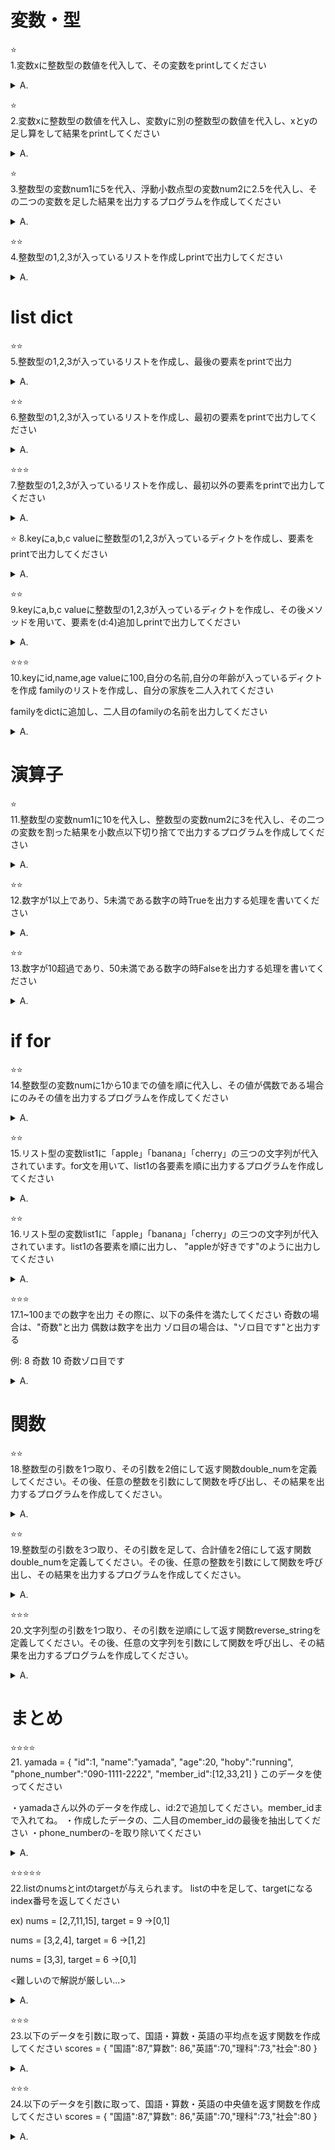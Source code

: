 # 変数・型   
⭐️    
1.変数xに整数型の数値を代入して、その変数をprintしてください
<details>
<summary>A.</summary>

```
x = 111
print(x)
```

</details>

⭐️    
2.変数xに整数型の数値を代入し、変数yに別の整数型の数値を代入し、xとyの足し算をして結果をprintしてください
<details>
<summary>A.</summary>

```
x = 111
y = 112
print( x + y )
```
</details>

⭐️    
3.整数型の変数num1に5を代入、浮動小数点型の変数num2に2.5を代入し、その二つの変数を足した結果を出力するプログラムを作成してください
<details>
<summary>A.</summary>

```
num1 = 5
num2 = 2.5
print( num1 + num2 )
```
</details>


⭐️⭐️    
4.整数型の1,2,3が入っているリストを作成しprintで出力してください
<details>
<summary>A.</summary>

```
li = [1,2,3]
print( li )
```
</details>

# list dict

⭐️⭐️    
5.整数型の1,2,3が入っているリストを作成し、最後の要素をprintで出力
<details>
<summary>A.</summary>

```
li = [1,2,3]
print( li[2] )
```
</details>


⭐️⭐️    
6.整数型の1,2,3が入っているリストを作成し、最初の要素をprintで出力してください
<details>
<summary>A.</summary>

```
li = [1,2,3]
print( li[0] )
```
</details>



⭐️⭐️⭐️    
7.整数型の1,2,3が入っているリストを作成し、最初以外の要素をprintで出力してください
<details>
<summary>A.</summary>

```
li = [1,2,3]
print( li[1:] )
```
</details>



⭐️
8.keyにa,b,c valueに整数型の1,2,3が入っているディクトを作成し、要素をprintで出力してください
<details>
<summary>A.</summary>
```
di = {'a':1,'b':2,'c':3}
print( di )
```
</details>

⭐️⭐️    
9.keyにa,b,c valueに整数型の1,2,3が入っているディクトを作成し、その後メソッドを用いて、要素を(d:4)追加しprintで出力してください
<details>
<summary>A.</summary>

```
di = {'a':1,'b':2,'c':3}
di['d'] = 4
print( di )
```
</details>



⭐️⭐️⭐️    
10.keyにid,name,age valueに100,自分の名前,自分の年齢が入っているディクトを作成
familyのリストを作成し、自分の家族を二人入れてください

familyをdictに追加し、二人目のfamilyの名前を出力してください
<details>
<summary>A.</summary>

```
di = {'id':100,'name':"にしだ",'age':5}
family = ["父","母"]
di["family"] = family
print(di["family"][1])
```
</details>


# 演算子 

⭐️    
11.整数型の変数num1に10を代入し、整数型の変数num2に3を代入し、その二つの変数を割った結果を小数点以下切り捨てで出力するプログラムを作成してください
<details>
<summary>A.</summary>

```
num1 = 10
num2 = 3
print(num1 // num2)
```
</details>

⭐️⭐️    
12.数字が1以上であり、5未満である数字の時Trueを出力する処理を書いてください
<details>
<summary>A.</summary>

```
num = 1
print(1 <= num and num < 5)
# 別解
print(1 <= num < 5)
```
</details>

⭐️⭐️    
13.数字が10超過であり、50未満である数字の時Falseを出力する処理を書いてください
<details>
<summary>A.</summary>

```
num = 11
print(not(10 < num and num < 50))
```
</details>

# if for

⭐️⭐️    
14.整数型の変数numに1から10までの値を順に代入し、その値が偶数である場合にのみその値を出力するプログラムを作成してください
<details>
<summary>A.</summary>

```
num = 1
if num % 2 == 0:
  print("even")
else:
  print("odd")

#別解

if num % 2:
  print("odd")
else:
  print("even")
```
</details>


⭐️⭐️    
15.リスト型の変数list1に「apple」「banana」「cherry」の三つの文字列が代入されています。for文を用いて、list1の各要素を順に出力するプログラムを作成してください
<details>
<summary>A.</summary>

```
list1 = ["apple","banana","cherry"]
for i in list1:
  print(i)
```
</details>


⭐️⭐️    
16.リスト型の変数list1に「apple」「banana」「cherry」の三つの文字列が代入されています。list1の各要素を順に出力し、
"appleが好きです"のように出力してください
<details>
<summary>A.</summary>

```
list1 = ["apple","banana","cherry"]
for i in list1:
  print(i+"が好きです")
```
</details>

⭐️⭐️⭐️    
17.1~100までの数字を出力
その際に、以下の条件を満たしてください
奇数の場合は、"奇数"と出力
偶数は数字を出力
ゾロ目の場合は、"ゾロ目です"と出力する

例:
8
奇数
10
奇数ゾロ目です
<details>
<summary>A.</summary>

```
for i in range(1,100):
  if i % 2 == 1:
    st = "奇数"
    if len(str(i)) > 1 and str(i)[0] == str(i)[1]:
      st += "ゾロ目です"
    print(st)
  else:
    print(i)
```
</details>


# 関数

⭐️⭐️    
18.整数型の引数を1つ取り、その引数を2倍にして返す関数double_numを定義してください。その後、任意の整数を引数にして関数を呼び出し、その結果を出力するプログラムを作成してください。

<details>
<summary>A.</summary>

```
def double_num(num):
  return num * 2

result = double_num(11)
print(result)
```
</details>

⭐️⭐️    
19.整数型の引数を3つ取り、その引数を足して、合計値を2倍にして返す関数double_numを定義してください。その後、任意の整数を引数にして関数を呼び出し、その結果を出力するプログラムを作成してください。

<details>
<summary>A.</summary>

```
def double_num(num1,num2,num3):
re = 2 * (num1 + num2 + num3)
  return re

result = double_num(11,22,33)
print(result)
```
</details>

⭐️⭐️⭐️    
20.文字列型の引数を1つ取り、その引数を逆順にして返す関数reverse_stringを定義してください。その後、任意の文字列を引数にして関数を呼び出し、その結果を出力するプログラムを作成してください。
<details>
<summary>A.</summary>

```
def reverse_string(st):
  st = list(reversed(st))
  return st

result = reverse_string("あいう")
print(result)
```
</details>

# まとめ

⭐️⭐️⭐️⭐️   
21.
yamada = {
  "id":1,
  "name":"yamada",
  "age":20,
  "hoby":"running",
  "phone_number":"090-1111-2222",
  "member_id":[12,33,21]
}
このデータを使ってください

・yamadaさん以外のデータを作成し、id:2で追加してください。member_idまで入れてね。
・作成したデータの、二人目のmember_idの最後を抽出してください
・phone_numberの-を取り除いてください
<details>
<summary>A.</summary>

```
yamada = {
  "id":1,
  "name":"yamada",
  "age":20,
  "hoby":"running",
  "phone_number":"090-1111-2222",
  "member_id":[12,33,21]
}

hamada= {
  "id":2,
  "name":"hamada",
  "age":20,
  "hoby":"running",
  "phone_number":090-1111-2223,
  "member_id":[12,33,22]
}
user_data = [
yamada,
hamada
]


for d in user_data:
  if d["id"] == 2:
    print(d["member_id"][len(d["member_id"])-1])


for d in user_data:
  d["phone_number"] = d["phone_number"].replace("-","")
  print(d)
```
</details>

⭐️⭐️⭐️⭐️⭐️    
22.listのnumsとintのtargetが与えられます。
listの中を足して、targetになるindex番号を返してください

ex)
nums = [2,7,11,15], target = 9
→[0,1]

nums = [3,2,4], target = 6
→[1,2]

nums = [3,3], target = 6
→[0,1]

<難しいので解説が厳しい...>
<details>
<summary>A.</summary>

```
def twoSum(nums: list[int], target: int) -> list[int]:
        nums_hash = {}
        for i, num in enumerate(nums):
            match = target - num
            if match in nums_hash:
                return [nums_hash[match], i]
            nums_hash[num] = i
                
ans = twoSum(nums = [2,7,11,15], target = 9)
print(ans)
```
</details>

⭐️⭐️⭐️    
23.以下のデータを引数に取って、国語・算数・英語の平均点を返す関数を作成してください
scores = {
  "国語":87,"算数": 86,"英語":70,"理科":73,"社会":80
}
<details>
<summary>A.</summary>

```
def mean(scores):
  result = (scores["国語"] + scores["算数"] + scores["英語"]) /3
  return result

print(mean(scores))
```
</details>

⭐️⭐️⭐️    
24.以下のデータを引数に取って、国語・算数・英語の中央値を返す関数を作成してください
scores = {
  "国語":87,"算数": 86,"英語":70,"理科":73,"社会":80
}
<details>
<summary>A.</summary>

```
def mean(scores):
  re = []
  re.extend([scores["国語"],scores["算数"],scores["英語"]])
  median = statistics.median(re)
  return median

print(mean(scores))
```
</details>
